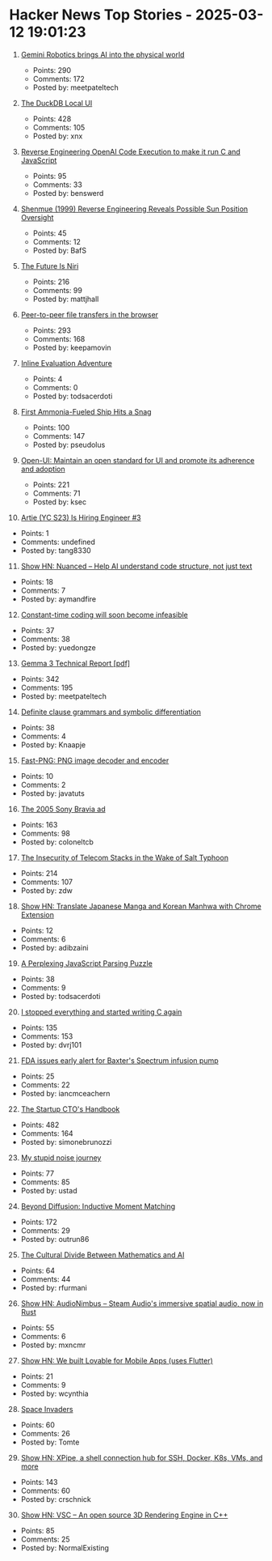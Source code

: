 # Hacker News Top Stories - 2025-03-12 19:01:23

1. [Gemini Robotics brings AI into the physical world](https://deepmind.google/discover/blog/gemini-robotics-brings-ai-into-the-physical-world/)
   - Points: 290
   - Comments: 172
   - Posted by: meetpateltech

2. [The DuckDB Local UI](https://duckdb.org/2025/03/12/duckdb-ui.html)
   - Points: 428
   - Comments: 105
   - Posted by: xnx

3. [Reverse Engineering OpenAI Code Execution to make it run C and JavaScript](https://twitter.com/benswerd/status/1899853533761200300)
   - Points: 95
   - Comments: 33
   - Posted by: benswerd

4. [Shenmue (1999) Reverse Engineering Reveals Possible Sun Position Oversight](https://wulinshu.com/2025/03/11/reverse-engineering-adventures-3-bug-or-not-bug/)
   - Points: 45
   - Comments: 12
   - Posted by: BafS

5. [The Future Is Niri](https://ersei.net/en/blog/niri)
   - Points: 216
   - Comments: 99
   - Posted by: mattjhall

6. [Peer-to-peer file transfers in the browser](https://github.com/kern/filepizza)
   - Points: 293
   - Comments: 168
   - Posted by: keepamovin

7. [Inline Evaluation Adventure](https://rigsomelight.com/2025/03/12/inline-eval-adventure.html)
   - Points: 4
   - Comments: 0
   - Posted by: todsacerdoti

8. [First Ammonia-Fueled Ship Hits a Snag](https://spectrum.ieee.org/ammonia-fuel-2671266100)
   - Points: 100
   - Comments: 147
   - Posted by: pseudolus

9. [Open-UI: Maintain an open standard for UI and promote its adherence and adoption](https://github.com/openui/open-ui)
   - Points: 221
   - Comments: 71
   - Posted by: ksec

10. [Artie (YC S23) Is Hiring Engineer #3](https://www.ycombinator.com/companies/artie/jobs/Vz704T1-founding-engineer-distributed-systems)
   - Points: 1
   - Comments: undefined
   - Posted by: tang8330

11. [Show HN: Nuanced – Help AI understand code structure, not just text](https://www.nuanced.dev/blog/initial-launch)
   - Points: 18
   - Comments: 7
   - Posted by: aymandfire

12. [Constant-time coding will soon become infeasible](https://eprint.iacr.org/2025/435)
   - Points: 37
   - Comments: 38
   - Posted by: yuedongze

13. [Gemma 3 Technical Report [pdf]](https://storage.googleapis.com/deepmind-media/gemma/Gemma3Report.pdf)
   - Points: 342
   - Comments: 195
   - Posted by: meetpateltech

14. [Definite clause grammars and symbolic differentiation](https://bitsandtheorems.com/definite-clause-grammars-and-symbolic-differentiation/)
   - Points: 38
   - Comments: 4
   - Posted by: Knaapje

15. [Fast-PNG: PNG image decoder and encoder](https://github.com/image-js/fast-png)
   - Points: 10
   - Comments: 2
   - Posted by: javatuts

16. [The 2005 Sony Bravia ad](https://www.sfgate.com/sf-culture/article/san-francisco-sony-bouncy-ball-ad-20204385.php)
   - Points: 163
   - Comments: 98
   - Posted by: coloneltcb

17. [The Insecurity of Telecom Stacks in the Wake of Salt Typhoon](https://soatok.blog/2025/03/12/on-the-insecurity-of-telecom-stacks-in-the-wake-of-salt-typhoon/)
   - Points: 214
   - Comments: 107
   - Posted by: zdw

18. [Show HN: Translate Japanese Manga and Korean Manhwa with Chrome Extension](https://pawakalabs.com/products/fakey/)
   - Points: 12
   - Comments: 6
   - Posted by: adibzaini

19. [A Perplexing JavaScript Parsing Puzzle](https://www.hillelwayne.com/post/javascript-puzzle/)
   - Points: 38
   - Comments: 9
   - Posted by: todsacerdoti

20. [I stopped everything and started writing C again](https://www.kmx.io/blog/why-stopped-everything-and-started-writing-C-again)
   - Points: 135
   - Comments: 153
   - Posted by: dvrj101

21. [FDA issues early alert for Baxter's Spectrum infusion pump](https://www.medicaldevice-network.com/news/fda-issues-early-alert-for-baxter-spectrum-infusion-pump/)
   - Points: 25
   - Comments: 22
   - Posted by: iancmceachern

22. [The Startup CTO's Handbook](https://github.com/ZachGoldberg/Startup-CTO-Handbook/blob/main/StartupCTOHandbook.md)
   - Points: 482
   - Comments: 164
   - Posted by: simonebrunozzi

23. [My stupid noise journey](https://dynomight.net/noise/)
   - Points: 77
   - Comments: 85
   - Posted by: ustad

24. [Beyond Diffusion: Inductive Moment Matching](https://lumalabs.ai/news/inductive-moment-matching)
   - Points: 172
   - Comments: 29
   - Posted by: outrun86

25. [The Cultural Divide Between Mathematics and AI](https://sugaku.net/content/understanding-the-cultural-divide-between-mathematics-and-ai/)
   - Points: 64
   - Comments: 44
   - Posted by: rfurmani

26. [Show HN: AudioNimbus – Steam Audio's immersive spatial audio, now in Rust](https://github.com/MaxenceMaire/audionimbus)
   - Points: 55
   - Comments: 6
   - Posted by: mxncmr

27. [Show HN: We built Lovable for Mobile Apps (uses Flutter)](https://www.getavid.dev)
   - Points: 21
   - Comments: 9
   - Posted by: wcynthia

28. [Space Invaders](https://www.computerarcheology.com/Arcade/SpaceInvaders/)
   - Points: 60
   - Comments: 26
   - Posted by: Tomte

29. [Show HN: XPipe, a shell connection hub for SSH, Docker, K8s, VMs, and more](https://xpipe.io/)
   - Points: 143
   - Comments: 60
   - Posted by: crschnick

30. [Show HN: VSC – An open source 3D Rendering Engine in C++](https://github.com/WW92030-STORAGE/VSC)
   - Points: 85
   - Comments: 25
   - Posted by: NormalExisting

